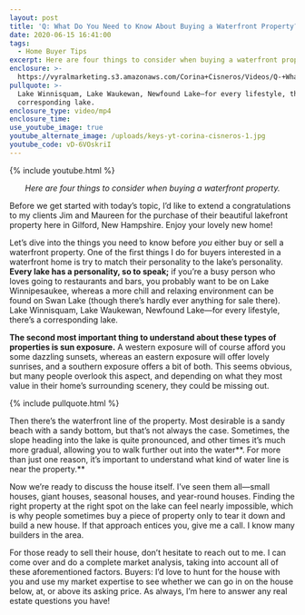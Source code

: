 ```yaml
---
layout: post
title: 'Q: What Do You Need to Know About Buying a Waterfront Property?'
date: 2020-06-15 16:41:00
tags:
  - Home Buyer Tips
excerpt: Here are four things to consider when buying a waterfront property.
enclosure: >-
  https://vyralmarketing.s3.amazonaws.com/Corina+Cisneros/Videos/Q-+What+Do+You+Need+to+Know+About+Buying+a+Waterfront+Property_.mp4
pullquote: >-
  Lake Winnisquam, Lake Waukewan, Newfound Lake—for every lifestyle, there’s a
  corresponding lake.
enclosure_type: video/mp4
enclosure_time:
use_youtube_image: true
youtube_alternate_image: /uploads/keys-yt-corina-cisneros-1.jpg
youtube_code: vD-6VOskriI
---
```


{% include youtube.html %}

<p style="text-align:center"><em>Here are four things to consider when buying a waterfront property.</em></p>

Before we get started with today’s topic, I’d like to extend a congratulations to my clients Jim and Maureen for the purchase of their beautiful lakefront property here in Gilford, New Hampshire. Enjoy your lovely new home\!&nbsp;

Let’s dive into the things you need to know before *you* either buy or sell a waterfront property. One of the first things I do for buyers interested in a waterfront home is try to match their personality to the lake’s personality. **Every lake has a personality, so to speak;** if you’re a busy person who loves going to restaurants and bars, you probably want to be on Lake Winnipesaukee, whereas a more chill and relaxing environment can be found on Swan Lake (though there’s hardly ever anything for sale there). Lake Winnisquam, Lake Waukewan, Newfound Lake—for every lifestyle, there’s a corresponding lake.&nbsp;

**The second most important thing to understand about these types of properties is sun exposure.** A western exposure will of course afford you some dazzling sunsets, whereas an eastern exposure will offer lovely sunrises, and a southern exposure offers a bit of both. This seems obvious, but many people overlook this aspect, and depending on what they most value in their home’s surrounding scenery, they could be missing out.&nbsp;

{% include pullquote.html %}

Then there’s the waterfront line of the property. Most desirable is a sandy beach with a sandy bottom, but that’s not always the case. Sometimes, the slope heading into the lake is quite pronounced, and other times it’s much more gradual, allowing you to walk further out into the water**. For more than just one reason, it’s important to understand what kind of water line is near the property.**&nbsp;

Now we’re ready to discuss the house itself. I’ve seen them all—small houses, giant houses, seasonal houses, and year-round houses. Finding the right property at the right spot on the lake can feel nearly impossible, which is why people sometimes buy a piece of property only to tear it down and build a new house. If that approach entices you, give me a call. I know many builders in the area.&nbsp;

For those ready to sell their house, don’t hesitate to reach out to me. I can come over and do a complete market analysis, taking into account all of these aforementioned factors. Buyers: I’d love to hunt for the house with you and use my market expertise to see whether we can go in on the house below, at, or above its asking price. As always, I’m here to answer any real estate questions you have!